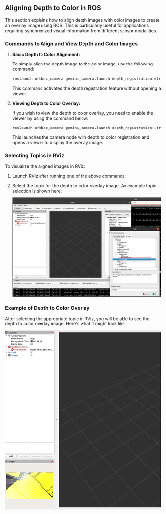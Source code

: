 ## Aligning Depth to Color in ROS

This section explains how to align depth images with color images to create an overlay image using ROS. This is particularly useful for applications requiring synchronized visual information from different sensor modalities.

### Commands to Align and View Depth and Color Images

1. **Basic Depth to Color Alignment:**

   To simply align the depth image to the color image, use the following command:

   ```bash
   roslaunch orbbec_camera gemini_camera.launch depth_registration:=true
   ```

   This command activates the depth registration feature without opening a viewer.

2. **Viewing Depth to Color Overlay:**

   If you wish to view the depth to color overlay, you need to enable the viewer by using the command below:

   ```bash
   roslaunch orbbec_camera gemini_camera.launch depth_registration:=true enable_d2c_viewer:=true
   ```

   This launches the camera node with depth to color registration and opens a viewer to display the overlay image.

### Selecting Topics in RViz

To visualize the aligned images in RViz:

1. Launch RViz after running one of the above commands.
2. Select the topic for the depth to color overlay image. An example topic selection is shown here:
   
   ![Topic Selection for Depth to Color Overlay](./images/image3.png)

### Example of Depth to Color Overlay

After selecting the appropriate topic in RViz, you will be able to see the depth to color overlay image. Here's what it might look like:

![Depth to Color Overlay Image](./images/image4.jpg)
